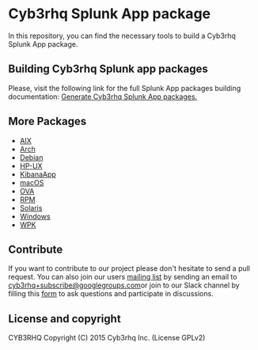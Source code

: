 # Cyb3rhq Splunk App package

In this repository, you can find the necessary tools to build a Cyb3rhq Splunk App package.

## Building Cyb3rhq Splunk app packages

Please, visit the following link for the full Splunk App packages building documentation: [Generate Cyb3rhq Splunk App packages.](https://cyb3rhq.github.io/documentation/current/development/packaging/generate-cyb3rhq-splunk-app.html)

## More Packages

- [AIX](/aix/README.md)
- [Arch](/arch/README.md)
- [Debian](/debs/README.md)
- [HP-UX](/hp-ux/README.md)
- [KibanaApp](/cyb3rhqapp/README.md)
- [macOS](/macos/README.md)
- [OVA](/ova/README.md)
- [RPM](/rpms/README.md)
- [Solaris](/solaris/README.md)
- [Windows](/windows/README.md)
- [WPK](/wpk/README.md)

## Contribute

If you want to contribute to our project please don't hesitate to send a pull request. You can also join our users [mailing list](https://groups.google.com/d/forum/cyb3rhq) by sending an email to [cyb3rhq+subscribe@googlegroups.com](mailto:cyb3rhq+subscribe@googlegroups.com)or join to our Slack channel by filling this [form](https://wazuh.com/community/join-us-on-slack/) to ask questions and participate in discussions.

## License and copyright

CYB3RHQ
Copyright (C) 2015 Cyb3rhq Inc.  (License GPLv2)
